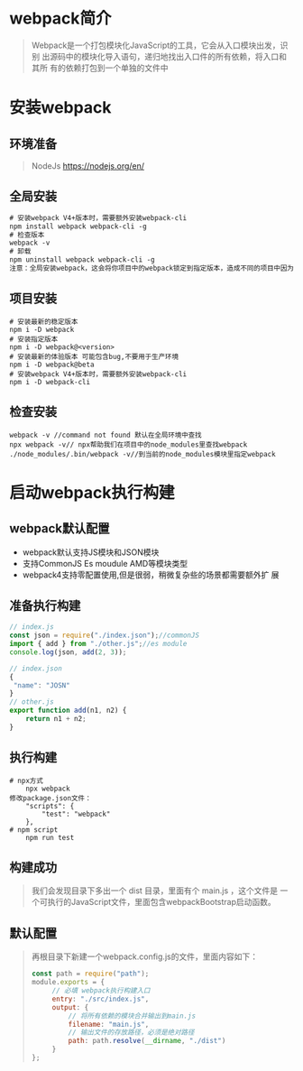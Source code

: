 # webpack简介

> Webpack是一个打包模块化JavaScript的工具，它会从入口模块出发，识别 出源码中的模块化导入语句，递归地找出入口件的所有依赖，将入口和其所 有的依赖打包到一个单独的文件中

# 安装webpack

## 环境准备

> NodeJs https://nodejs.org/en/

## 全局安装

```tex
# 安装webpack V4+版本时，需要额外安装webpack-cli
npm install webpack webpack-cli -g
# 检查版本
webpack -v
# 卸载
npm uninstall webpack webpack-cli -g
注意：全局安装webpack，这会将你项⽬中的webpack锁定到指定版本，造成不同的项⽬中因为webpack依赖不同版本⽽导致冲突，构建失败
```

## 项目安装 

```text
# 安装最新的稳定版本
npm i -D webpack
# 安装指定版本
npm i -D webpack@<version>
# 安装最新的体验版本 可能包含bug,不要⽤于⽣产环境
npm i -D webpack@beta
# 安装webpack V4+版本时，需要额外安装webpack-cli
npm i -D webpack-cli
```

## 检查安装

```
webpack -v //command not found 默认在全局环境中查找
npx webpack -v// npx帮助我们在项目中的node_modules⾥查找webpack
./node_modules/.bin/webpack -v//到当前的node_modules模块里指定webpack
```

# 启动webpack执行构建

## webpack默认配置

* webpack默认支持JS模块和JSON模块
* 支持CommonJS Es moudule AMD等模块类型
* webpack4支持零配置使用,但是很弱，稍微复杂些的场景都需要额外扩 展

## 准备执行构建

```js
// index.js
const json = require("./index.json");//commonJS
import { add } from "./other.js";//es module
console.log(json, add(2, 3));

// index.json
{
 "name": "JOSN"
}
// other.js
export function add(n1, n2) {
 	return n1 + n2;
}
```

## 执行构建

```
# npx方式
	npx webpack
修改package.json⽂件：
    "scripts": {
     	"test": "webpack"
    },
# npm script
	npm run test

```

## 构建成功

> 我们会发现目录下多出一个 dist 目录，里面有个 main.js ，这个文件是 一个可执行的JavaScript文件，里面包含webpackBootstrap启动函数。

## 默认配置

> 再根目录下新建一个webpack.config.js的文件，里面内容如下：
>
> ```js
> const path = require("path");
> module.exports = {
>      // 必填 webpack执⾏构建⼊⼝
>      entry: "./src/index.js",
>      output: {
>          // 将所有依赖的模块合并输出到main.js
>          filename: "main.js",
>          // 输出⽂件的存放路径，必须是绝对路径
>          path: path.resolve(__dirname, "./dist")
>      }
> };
> ```
>
> 
